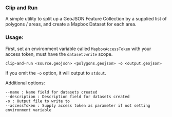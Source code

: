 ### Clip and Run

A simple utility to split up a GeoJSON Feature Collection by a supplied list of polygons / areas, and create a Mapbox Dataset for each area.

### Usage:

First, set an environment variable called `MapboxAccessToken` with your access token, must have the `dataset:write` scope.

`clip-and-run <source.geojson> <polygons.geojson> -o <output.geojson>`

If you omit the `-o` option, it will output to `stdout`.

Additional options:

    --name : Name field for datasets created
    --description : Description field for datasets created
    -o : Output file to write to
    --accessToken : Supply access token as parameter if not setting environment variable